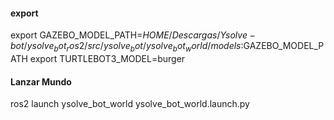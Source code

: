 ####  export
export GAZEBO_MODEL_PATH=$HOME/Descargas/Ysolve-bot/ysolve_bot_ros2/src/ysolve_bot/ysolve_bot_world/models:$GAZEBO_MODEL_PATH
export TURTLEBOT3_MODEL=burger

####  Lanzar Mundo
ros2 launch ysolve_bot_world ysolve_bot_world.launch.py
